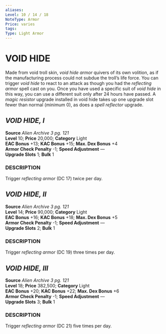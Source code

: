 ```yaml
---
aliases: 
Level: 10 / 14 / 18
NoteType: Armor
Price: varies
tags: 
Type: Light Armor
---
```

# VOID HIDE

Made from void troll skin, _void hide armor_ quivers of its own volition, as if the manufacturing process could not subdue the troll’s life force. You can trigger _void hide_ to react to an attack as though you had the _reflecting armor_ spell cast on you. Once you have used a specific suit of _void hide_ in this way, you can use a different suit only after 24 hours have passed. A _magic resistor_ upgrade installed in void hide takes up one upgrade slot fewer than normal (minimum 0), as does a _spell reflector_ upgrade.  

##  _VOID HIDE, I_

**Source** _Alien Archive 3 pg. 121_  
**Level** 10; **Price** 20,000; **Category** Light  
**EAC Bonus** +13; **KAC Bonus** +15; **Max. Dex Bonus** +4  
**Armor Check Penalty** -1; **Speed Adjustment** —  
**Upgrade Slots** 1; **Bulk** 1

### DESCRIPTION

Trigger _reflecting armor_ (DC 17) twice per day.

##  _VOID HIDE, II_

**Source** _Alien Archive 3 pg. 121_  
**Level** 14; **Price** 90,000; **Category** Light  
**EAC Bonus** +16; **KAC Bonus** +18; **Max. Dex Bonus** +5  
**Armor Check Penalty** -1; **Speed Adjustment** —  
**Upgrade Slots** 2; **Bulk** 1

### DESCRIPTION

Trigger _reflecting armor_ (DC 19) three times per day.

##  _VOID HIDE, III_

**Source** _Alien Archive 3 pg. 121_  
**Level** 18; **Price** 382,500; **Category** Light  
**EAC Bonus** +20; **KAC Bonus** +22; **Max. Dex Bonus** +6  
**Armor Check Penalty** -1; **Speed Adjustment** —  
**Upgrade Slots** 3; **Bulk** 1

### DESCRIPTION

Trigger _reflecting armor_ (DC 21) five times per day.